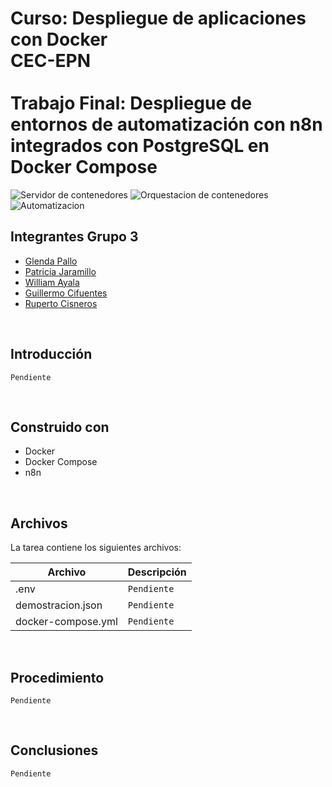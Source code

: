 # Curso: Despliegue de aplicaciones con Docker<br/>CEC-EPN<br/><br/>Trabajo Final:  Despliegue de entornos de automatización con n8n integrados con PostgreSQL en Docker Compose

![Servidor de contenedores][cont-shield]
![Orquestacion de contenedores][ccom-shield]
![Automatizacion][n8n-shield]

## Integrantes Grupo 3

- [Glenda Pallo](https://github.com/glendypallo/DespliegueContenedores-TrabajoFinal-GP)
- [Patricia Jaramillo](https://github.com/PatyJaramillo/DespliegueContenedores-TrabajoFinal-PJ)
- [William Ayala](https://github.com/wrayalav/DespliegueContenedores-TrabajoFinal-WA)
- [Guillermo Cifuentes](https://github.com/guillogps/DespliegueContenedores-TrabajoFinal-GC)
- [Ruperto Cisneros](https://github.com/srcisnerosv-star/DespliegueContenedores-TrabajoFinal-RC)

<br/>

## Introducción

`Pendiente`

<br/>

## Construido con

- Docker
- Docker Compose
- n8n

<br/>

## Archivos

La tarea contiene los siguientes archivos:

| Archivo | Descripción |
| ---- | ---- |
| .env | `Pendiente` |
| demostracion.json | `Pendiente` |
| docker-compose.yml | `Pendiente` |

<br/>

## Procedimiento

`Pendiente`

<br/>

## Conclusiones

`Pendiente`

<!-- MARKDOWN LINKS & IMAGES -->
[cont-shield]: https://img.shields.io/badge/CONTAINER-DOCKER-red?style=for-the-badge&logo=docker
[ccom-shield]: https://img.shields.io/badge/CONTAINER-DOCKER%20COMPOSE-blue?style=for-the-badge&logo=docker
[n8n-shield]: https://img.shields.io/badge/WORKFLOW-N8N-green?style=for-the-badge&logo=n8n
